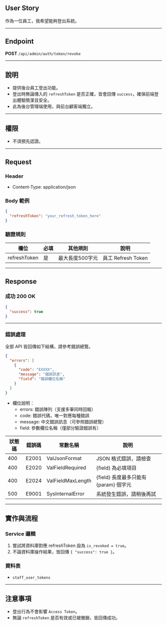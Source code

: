 ## User Story

作為一位員工，我希望能夠登出系統。

---

## Endpoint

**POST** `/api/admin/auth/token/revoke`

---

## 說明

- 提供後台員工登出功能。
- 登出時無論傳入的 `refreshToken` 是否正確，皆會回傳 `success`，確保前端登出體驗簡潔且安全。
- 此為後台管理端使用，與前台顧客端獨立。

---

## 權限

- 不須預先認證。

---

## Request

### Header

- Content-Type: application/json

### Body 範例

```json
{
  "refreshToken": "your_refresh_token_here"
}
```

### 驗證規則

| 欄位         | 必填 | 其他規則        | 說明               |
| ------------ | ---- | --------------- | ------------------ |
| refreshToken | 是   | 最大長度500字元 | 員工 Refresh Token |

---

## Response

### 成功 200 OK

```json
{
  "success": true
}
```

---

### 錯誤處理

全部 API 皆回傳如下結構，請參考錯誤總覽。

```json
{
  "errors": [
    {
      "code": "EXXXX",
      "message": "錯誤訊息",
      "field": "錯誤欄位名稱"
    }
  ]
}
```

- 欄位說明：
  - errors: 錯誤陣列（支援多筆同時回報）
  - code: 錯誤代碼，唯一對應每種錯誤
  - message: 中文錯誤訊息（可參照錯誤總覽）
  - field: 參數欄位名稱（僅部分驗證錯誤有）

| 狀態碼 | 錯誤碼 | 常數名稱          | 說明                                  |
| ------ | ------ | ----------------- | ------------------------------------- |
| 400    | E2001  | ValJsonFormat     | JSON 格式錯誤，請檢查                 |
| 400    | E2020  | ValFieldRequired  | {field} 為必填項目                    |
| 400    | E2024  | ValFieldMaxLength | {field} 長度最多只能有 {param} 個字元 |
| 500    | E9001  | SysInternalError  | 系統發生錯誤，請稍後再試              |

---

## 實作與流程

### Service 邏輯

1. 嘗試將資料庫對應 refreshToken 設為 `is_revoked = true`。
2. 不論資料庫操作結果，皆回傳 `{ "success": true }`。

### 資料表

- `staff_user_tokens`

---

## 注意事項

- 登出行為不會影響 `Access Token`。
- 無論 `refreshToken` 是否有效或已被撤銷，皆回傳成功。
